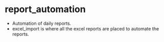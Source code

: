 # report_automation

- Automation of daily reports.
- excel_import is where all the excel reports are placed to automate the reports.

